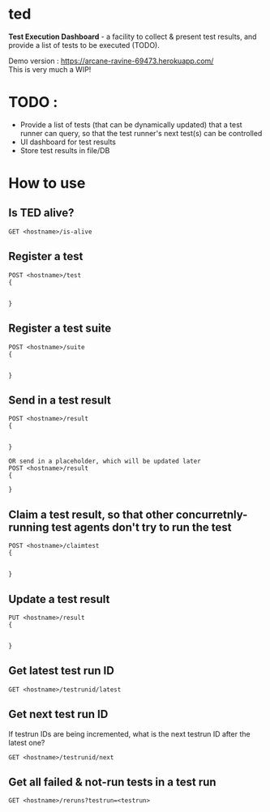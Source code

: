 # ted

**Test Execution Dashboard** - a facility to collect &amp; present test results, and provide a list of tests to be executed (TODO).

Demo version : https://arcane-ravine-69473.herokuapp.com/  
This is very much a WIP!

# TODO :

- Provide a list of tests (that can be dynamically updated) that a test runner can query, so that the test runner's next test(s) can be controlled
- UI dashboard for test results
- Store test results in file/DB

# How to use

## Is TED alive?

`GET <hostname>/is-alive`

## Register a test

```
POST <hostname>/test
{


}
```

## Register a test suite

```
POST <hostname>/suite
{


}
```

## Send in a test result

```
POST <hostname>/result
{


}

OR send in a placeholder, which will be updated later
POST <hostname>/result
{

}
```

## Claim a test result, so that other concurretnly-running test agents don't try to run the test

```
POST <hostname>/claimtest
{


}
```

## Update a test result

```
PUT <hostname>/result
{


}
```

## Get latest test run ID

```
GET <hostname>/testrunid/latest
```

## Get next test run ID

If testrun IDs are being incremented, what is the next testrun ID after the latest one?

```
GET <hostname>/testrunid/next
```

## Get all failed & not-run tests in a test run

```
GET <hostname>/reruns?testrun=<testrun>
```
